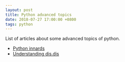 ```yaml
---
layout: post
title: Python advanced topics
date: 2018-07-27 17:00:00 +0800
tags: python
---
```


List of articles about some advanced topics of python.

- [Python innards](https://tech.blog.aknin.name/category/my-projects/pythons-innards/)
- [Understanding dis.dis](https://stackoverflow.com/a/47529318)
